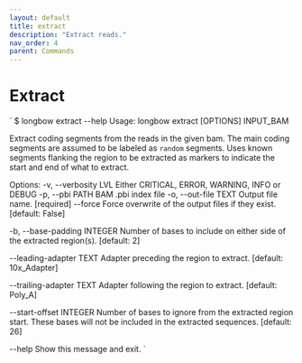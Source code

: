 ```yaml
---
layout: default
title: extract
description: "Extract reads."
nav_order: 4
parent: Commands
---
```


# Extract

`
$ longbow extract --help
Usage: longbow extract [OPTIONS] INPUT_BAM

  Extract coding segments from the reads in the given bam. The main coding
  segments are assumed to be labeled as `random` segments. Uses known
  segments flanking the region to be extracted as markers to indicate the
  start and end of what to extract.

Options:
  -v, --verbosity LVL         Either CRITICAL, ERROR, WARNING, INFO or DEBUG
  -p, --pbi PATH              BAM .pbi index file
  -o, --out-file TEXT         Output file name.  [required]
  --force                     Force overwrite of the output files if they
                              exist.  [default: False]

  -b, --base-padding INTEGER  Number of bases to include on either side of the
                              extracted region(s).  [default: 2]

  --leading-adapter TEXT      Adapter preceding the region to extract.
                              [default: 10x_Adapter]

  --trailing-adapter TEXT     Adapter following the region to extract.
                              [default: Poly_A]

  --start-offset INTEGER      Number of bases to ignore from the extracted
                              region start.  These bases will not be included
                              in the extracted sequences.  [default: 26]

  --help                      Show this message and exit.
`
